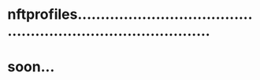 # nftprofiles..................................................................................
# soon...
